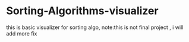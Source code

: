 # Sorting-Algorithms-visualizer
this is basic visualizer for sorting algo, note:this is not final project , i will add more fix
